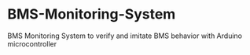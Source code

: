 # BMS-Monitoring-System
BMS Monitoring System to verify and imitate BMS behavior with Arduino microcontroller
